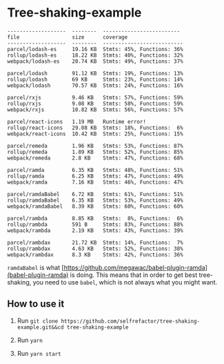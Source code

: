 # Tree-shaking-example

```
-------------------  --------  -------------------------
file                 size      coverage
-------------------  --------  --------------------------
parcel/lodash-es     19.16 KB  Stmts: 45%, Functions: 36%
rollup/lodash-es     18.22 KB  Stmts: 40%, Functions: 32%
webpack/lodash-es    20.74 KB  Stmts: 49%, Functions: 37%

parcel/lodash        91.12 KB  Stmts: 19%, Functions: 13%
rollup/lodash        69 KB     Stmts: 23%, Functions: 14%
webpack/lodash       70.57 KB  Stmts: 24%, Functions: 16%

parcel/rxjs          9.46 KB   Stmts: 57%, Functions: 59%
rollup/rxjs          9.08 KB   Stmts: 58%, Functions: 59%
webpack/rxjs         10.82 KB  Stmts: 56%, Functions: 57%

parcel/react-icons   1.19 MB   Runtime error!
rollup/react-icons   29.08 KB  Stmts: 18%, Functions:  6%
webpack/react-icons  10.42 KB  Stmts: 25%, Functions: 15%

parcel/remeda        1.96 KB   Stmts: 53%, Functions: 87%
rollup/remeda        1.89 KB   Stmts: 52%, Functions: 85%
webpack/remeda       2.8 KB    Stmts: 47%, Functions: 68%

parcel/ramda         6.35 KB   Stmts: 48%, Functions: 51%
rollup/ramda         6.25 KB   Stmts: 47%, Functions: 49%
webpack/ramda        7.16 KB   Stmts: 46%, Functions: 47%

parcel/ramdaBabel    6.72 KB   Stmts: 61%, Functions: 51%
rollup/ramdaBabel    6.35 KB   Stmts: 53%, Functions: 49%
webpack/ramdaBabel   8.39 KB   Stmts: 60%, Functions: 60%

parcel/rambda        8.85 KB   Stmts:  8%, Functions:  6%
rollup/rambda        591 B     Stmts: 83%, Functions: 88%
webpack/rambda       2.19 KB   Stmts: 43%, Functions: 39%

parcel/rambdax       21.72 KB  Stmts: 14%, Functions:  7%
rollup/rambdax       4.63 KB   Stmts: 52%, Functions: 38%
webpack/rambdax      8.3 KB    Stmts: 42%, Functions: 36%
```

 `ramdaBabel` is what [https://github.com/megawac/babel-plugin-ramda](babel-plugin-ramda) is doing. This means that in order to get best tree-shaking, you need to use `babel`, which is not always what you might want.

## How to use it

1. Run `git clone https://github.com/selfrefactor/tree-shaking-example.git&&cd tree-shaking-example`

2. Run `yarn`

3. Run `yarn start`
